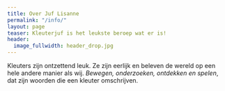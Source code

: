 ```yaml
---
title: Over Juf Lisanne
permalink: "/info/"
layout: page
teaser: Kleuterjuf is het leukste beroep wat er is!
header:
  image_fullwidth: header_drop.jpg
---
```


Kleuters zijn ontzettend leuk. Ze zijn eerlijk en beleven de wereld op een hele andere manier als wij. *Bewegen, onderzoeken, ontdekken en spelen*, dat zijn woorden die een kleuter omschrijven. 
